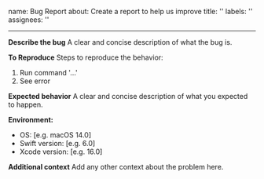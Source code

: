 name: Bug Report
about: Create a report to help us improve
title: ''
labels: ''
assignees: ''

---

**Describe the bug**
A clear and concise description of what the bug is.

**To Reproduce**
Steps to reproduce the behavior:
1. Run command '...'
2. See error

**Expected behavior**
A clear and concise description of what you expected to happen.

**Environment:**
 - OS: [e.g. macOS 14.0]
 - Swift version: [e.g. 6.0]
 - Xcode version: [e.g. 16.0]

**Additional context**
Add any other context about the problem here.
